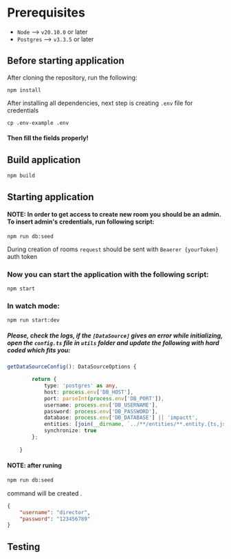 # Prerequisites
* `Node` -->  `v20.10.0` or later
* `Postgres`  --> `v3.3.5` or later


## Before starting application
After cloning the repository, run the following:

```shell
npm install
```

After installing all dependencies, next step is creating `.env` file for credentials

```shell
cp .env-example .env
```

#### Then fill the fields properly!


## Build application
```shell
npm build
```

## Starting application
#### NOTE: In order to get access to create new room you should be an admin. To insert admin's credentials, run following script:
```shell
npm run db:seed
```

During creation of rooms `request` should be sent with `Beaerer {yourToken}` auth token

### Now you can start the application with the following script:
```shell
npm start
```

### In watch mode:
```shell
npm run start:dev
```

##### Please, check the logs, if the `[DataSource]` gives an error while initializing, open the `config.ts` file in `utils` folder and update the following with hard coded which fits you:
```ts
getDataSourceConfig(): DataSourceOptions {

        return {
            type: 'postgres' as any,
            host: process.env['DB_HOST'],
            port: parseInt(process.env['DB_PORT']),
            username: process.env['DB_USERNAME'],
            password: process.env['DB_PASSWORD'],
            database: process.env['DB_DATABASE'] || 'impactt',
            entities: [join(__dirname, `../**/entities/**.entity.{ts,js}`)],
            synchronize: true
        };
    
    }
```
#### NOTE: after runing 
```bash
npm run db:seed
``` 
command will be created .
```json
{
    "username": "director",
    "password": "123456789"
}
```

## Testing

